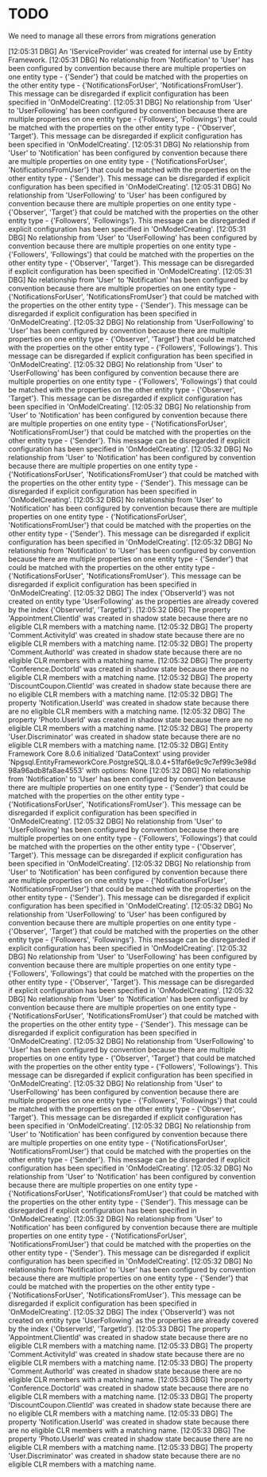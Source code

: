 ﻿# TODO
We need to manage all these errors from migrations generation

[12:05:31 DBG] An 'IServiceProvider' was created for internal use by Entity Framework.
[12:05:31 DBG] No relationship from 'Notification' to 'User' has been configured by convention because there are multiple properties on one entity type - {'Sender'} that could be matched with the properties on the other entity type - {'NotificationsForUser', 'NotificationsFromUser'}. This message can be disregarded if explicit configuration has been specified in 'OnModelCreating'.
[12:05:31 DBG] No relationship from 'User' to 'UserFollowing' has been configured by convention because there are multiple properties on one entity type - {'Followers', 'Followings'} that could be matched with the properties on the other entity type - {'Observer', 'Target'}. This message can be disregarded if explicit configuration has been specified in 'OnModelCreating'.
[12:05:31 DBG] No relationship from 'User' to 'Notification' has been configured by convention because there are multiple properties on one entity type - {'NotificationsForUser', 'NotificationsFromUser'} that could be matched with the properties on the other entity type - {'Sender'}. This message can be disregarded if explicit configuration has been specified in 'OnModelCreating'.
[12:05:31 DBG] No relationship from 'UserFollowing' to 'User' has been configured by convention because there are multiple properties on one entity type - {'Observer', 'Target'} that could be matched with the properties on the other entity type - {'Followers', 'Followings'}. This message can be disregarded if explicit configuration has been specified in 'OnModelCreating'.
[12:05:31 DBG] No relationship from 'User' to 'UserFollowing' has been configured by convention because there are multiple properties on one entity type - {'Followers', 'Followings'} that could be matched with the properties on the other entity type - {'Observer', 'Target'}. This message can be disregarded if explicit configuration has been specified in 'OnModelCreating'.
[12:05:31 DBG] No relationship from 'User' to 'Notification' has been configured by convention because there are multiple properties on one entity type - {'NotificationsForUser', 'NotificationsFromUser'} that could be matched with the properties on the other entity type - {'Sender'}. This message can be disregarded if explicit configuration has been specified in 'OnModelCreating'.
[12:05:32 DBG] No relationship from 'UserFollowing' to 'User' has been configured by convention because there are multiple properties on one entity type - {'Observer', 'Target'} that could be matched with the properties on the other entity type - {'Followers', 'Followings'}. This message can be disregarded if explicit configuration has been specified in 'OnModelCreating'.
[12:05:32 DBG] No relationship from 'User' to 'UserFollowing' has been configured by convention because there are multiple properties on one entity type - {'Followers', 'Followings'} that could be matched with the properties on the other entity type - {'Observer', 'Target'}. This message can be disregarded if explicit configuration has been specified in 'OnModelCreating'.
[12:05:32 DBG] No relationship from 'User' to 'Notification' has been configured by convention because there are multiple properties on one entity type - {'NotificationsForUser', 'NotificationsFromUser'} that could be matched with the properties on the other entity type - {'Sender'}. This message can be disregarded if explicit configuration has been specified in 'OnModelCreating'.
[12:05:32 DBG] No relationship from 'User' to 'Notification' has been configured by convention because there are multiple properties on one entity type - {'NotificationsForUser', 'NotificationsFromUser'} that could be matched with the properties on the other entity type - {'Sender'}. This message can be disregarded if explicit configuration has been specified in 'OnModelCreating'.
[12:05:32 DBG] No relationship from 'User' to 'Notification' has been configured by convention because there are multiple properties on one entity type - {'NotificationsForUser', 'NotificationsFromUser'} that could be matched with the properties on the other entity type - {'Sender'}. This message can be disregarded if explicit configuration has been specified in 'OnModelCreating'.
[12:05:32 DBG] No relationship from 'Notification' to 'User' has been configured by convention because there are multiple properties on one entity type - {'Sender'} that could be matched with the properties on the other entity type - {'NotificationsForUser', 'NotificationsFromUser'}. This message can be disregarded if explicit configuration has been specified in 'OnModelCreating'.
[12:05:32 DBG] The index {'ObserverId'} was not created on entity type 'UserFollowing' as the properties are already covered by the index {'ObserverId', 'TargetId'}.
[12:05:32 DBG] The property 'Appointment.ClientId' was created in shadow state because there are no eligible CLR members with a matching name.
[12:05:32 DBG] The property 'Comment.ActivityId' was created in shadow state because there are no eligible CLR members with a matching name.
[12:05:32 DBG] The property 'Comment.AuthorId' was created in shadow state because there are no eligible CLR members with a matching name.
[12:05:32 DBG] The property 'Conference.DoctorId' was created in shadow state because there are no eligible CLR members with a matching name.
[12:05:32 DBG] The property 'DiscountCoupon.ClientId' was created in shadow state because there are no eligible CLR members with a matching name.
[12:05:32 DBG] The property 'Notification.UserId' was created in shadow state because there are no eligible CLR members with a matching name.
[12:05:32 DBG] The property 'Photo.UserId' was created in shadow state because there are no eligible CLR members with a matching name.
[12:05:32 DBG] The property 'User.Discriminator' was created in shadow state because there are no eligible CLR members with a matching name.
[12:05:32 DBG] Entity Framework Core 8.0.6 initialized 'DataContext' using provider 'Npgsql.EntityFrameworkCore.PostgreSQL:8.0.4+51faf6e9c9c7ef99c3e98d98a96adb8fa8ae4553' with options: None
[12:05:32 DBG] No relationship from 'Notification' to 'User' has been configured by convention because there are multiple properties on one entity type - {'Sender'} that could be matched with the properties on the other entity type - {'NotificationsForUser', 'NotificationsFromUser'}. This message can be disregarded if explicit configuration has been specified in 'OnModelCreating'.
[12:05:32 DBG] No relationship from 'User' to 'UserFollowing' has been configured by convention because there are multiple properties on one entity type - {'Followers', 'Followings'} that could be matched with the properties on the other entity type - {'Observer', 'Target'}. This message can be disregarded if explicit configuration has been specified in 'OnModelCreating'.
[12:05:32 DBG] No relationship from 'User' to 'Notification' has been configured by convention because there are multiple properties on one entity type - {'NotificationsForUser', 'NotificationsFromUser'} that could be matched with the properties on the other entity type - {'Sender'}. This message can be disregarded if explicit configuration has been specified in 'OnModelCreating'.
[12:05:32 DBG] No relationship from 'UserFollowing' to 'User' has been configured by convention because there are multiple properties on one entity type - {'Observer', 'Target'} that could be matched with the properties on the other entity type - {'Followers', 'Followings'}. This message can be disregarded if explicit configuration has been specified in 'OnModelCreating'.
[12:05:32 DBG] No relationship from 'User' to 'UserFollowing' has been configured by convention because there are multiple properties on one entity type - {'Followers', 'Followings'} that could be matched with the properties on the other entity type - {'Observer', 'Target'}. This message can be disregarded if explicit configuration has been specified in 'OnModelCreating'.
[12:05:32 DBG] No relationship from 'User' to 'Notification' has been configured by convention because there are multiple properties on one entity type - {'NotificationsForUser', 'NotificationsFromUser'} that could be matched with the properties on the other entity type - {'Sender'}. This message can be disregarded if explicit configuration has been specified in 'OnModelCreating'.
[12:05:32 DBG] No relationship from 'UserFollowing' to 'User' has been configured by convention because there are multiple properties on one entity type - {'Observer', 'Target'} that could be matched with the properties on the other entity type - {'Followers', 'Followings'}. This message can be disregarded if explicit configuration has been specified in 'OnModelCreating'.
[12:05:32 DBG] No relationship from 'User' to 'UserFollowing' has been configured by convention because there are multiple properties on one entity type - {'Followers', 'Followings'} that could be matched with the properties on the other entity type - {'Observer', 'Target'}. This message can be disregarded if explicit configuration has been specified in 'OnModelCreating'.
[12:05:32 DBG] No relationship from 'User' to 'Notification' has been configured by convention because there are multiple properties on one entity type - {'NotificationsForUser', 'NotificationsFromUser'} that could be matched with the properties on the other entity type - {'Sender'}. This message can be disregarded if explicit configuration has been specified in 'OnModelCreating'.
[12:05:32 DBG] No relationship from 'User' to 'Notification' has been configured by convention because there are multiple properties on one entity type - {'NotificationsForUser', 'NotificationsFromUser'} that could be matched with the properties on the other entity type - {'Sender'}. This message can be disregarded if explicit configuration has been specified in 'OnModelCreating'.
[12:05:32 DBG] No relationship from 'User' to 'Notification' has been configured by convention because there are multiple properties on one entity type - {'NotificationsForUser', 'NotificationsFromUser'} that could be matched with the properties on the other entity type - {'Sender'}. This message can be disregarded if explicit configuration has been specified in 'OnModelCreating'.
[12:05:32 DBG] No relationship from 'Notification' to 'User' has been configured by convention because there are multiple properties on one entity type - {'Sender'} that could be matched with the properties on the other entity type - {'NotificationsForUser', 'NotificationsFromUser'}. This message can be disregarded if explicit configuration has been specified in 'OnModelCreating'.
[12:05:32 DBG] The index {'ObserverId'} was not created on entity type 'UserFollowing' as the properties are already covered by the index {'ObserverId', 'TargetId'}.
[12:05:33 DBG] The property 'Appointment.ClientId' was created in shadow state because there are no eligible CLR members with a matching name.
[12:05:33 DBG] The property 'Comment.ActivityId' was created in shadow state because there are no eligible CLR members with a matching name.
[12:05:33 DBG] The property 'Comment.AuthorId' was created in shadow state because there are no eligible CLR members with a matching name.
[12:05:33 DBG] The property 'Conference.DoctorId' was created in shadow state because there are no eligible CLR members with a matching name.
[12:05:33 DBG] The property 'DiscountCoupon.ClientId' was created in shadow state because there are no eligible CLR members with a matching name.
[12:05:33 DBG] The property 'Notification.UserId' was created in shadow state because there are no eligible CLR members with a matching name.
[12:05:33 DBG] The property 'Photo.UserId' was created in shadow state because there are no eligible CLR members with a matching name.
[12:05:33 DBG] The property 'User.Discriminator' was created in shadow state because there are no eligible CLR members with a matching name.